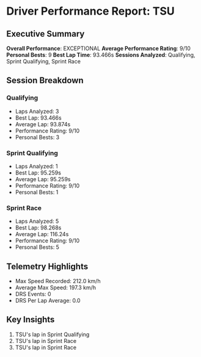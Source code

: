 # Driver Performance Report: TSU
## Executive Summary
**Overall Performance**: EXCEPTIONAL
**Average Performance Rating**: 9/10
**Personal Bests**: 9
**Best Lap Time**: 93.466s
**Sessions Analyzed**: Qualifying, Sprint Qualifying, Sprint Race

## Session Breakdown
### Qualifying
- Laps Analyzed: 3
- Best Lap: 93.466s
- Average Lap: 93.874s
- Performance Rating: 9/10
- Personal Bests: 3

### Sprint Qualifying
- Laps Analyzed: 1
- Best Lap: 95.259s
- Average Lap: 95.259s
- Performance Rating: 9/10
- Personal Bests: 1

### Sprint Race
- Laps Analyzed: 5
- Best Lap: 98.268s
- Average Lap: 116.24s
- Performance Rating: 9/10
- Personal Bests: 5

## Telemetry Highlights
- Max Speed Recorded: 212.0 km/h
- Average Max Speed: 197.3 km/h
- DRS Events: 0
- DRS Per Lap Average: 0.0

## Key Insights
1. TSU's lap in Sprint Qualifying
2. TSU's lap in Sprint Race
3. TSU's lap in Sprint Race
